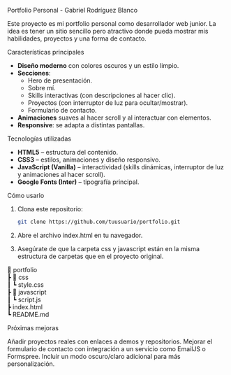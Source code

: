 Portfolio Personal - Gabriel Rodríguez Blanco  

Este proyecto es mi portfolio personal como desarrollador web junior. La idea es tener un sitio sencillo pero atractivo donde pueda mostrar mis habilidades, proyectos y una forma de contacto.  

Características principales  

- **Diseño moderno** con colores oscuros y un estilo limpio.  
- **Secciones**:  
  - Hero de presentación.  
  - Sobre mí.  
  - Skills interactivas (con descripciones al hacer clic).  
  - Proyectos (con interruptor de luz para ocultar/mostrar).  
  - Formulario de contacto.  
- **Animaciones** suaves al hacer scroll y al interactuar con elementos.  
- **Responsive**: se adapta a distintas pantallas.  

Tecnologías utilizadas  

- **HTML5** – estructura del contenido.  
- **CSS3** – estilos, animaciones y diseño responsivo.  
- **JavaScript (Vanilla)** – interactividad (skills dinámicas, interruptor de luz y animaciones al hacer scroll).  
- **Google Fonts (Inter)** – tipografía principal.  

Cómo usarlo  

1. Clona este repositorio:  
   ```bash
   git clone https://github.com/tuusuario/portfolio.git
2. Abre el archivo index.html en tu navegador.

3. Asegúrate de que la carpeta css y javascript están en la misma estructura de carpetas que en el proyecto original.

📂 portfolio  
 ┣ 📂 css  
 ┃ ┗ style.css  
 ┣ 📂 javascript  
 ┃ ┗ script.js  
 ┣ index.html  
 ┗ README.md  

 Próximas mejoras

Añadir proyectos reales con enlaces a demos y repositorios.
Mejorar el formulario de contacto con integración a un servicio como EmailJS o Formspree.
Incluir un modo oscuro/claro adicional para más personalización.


